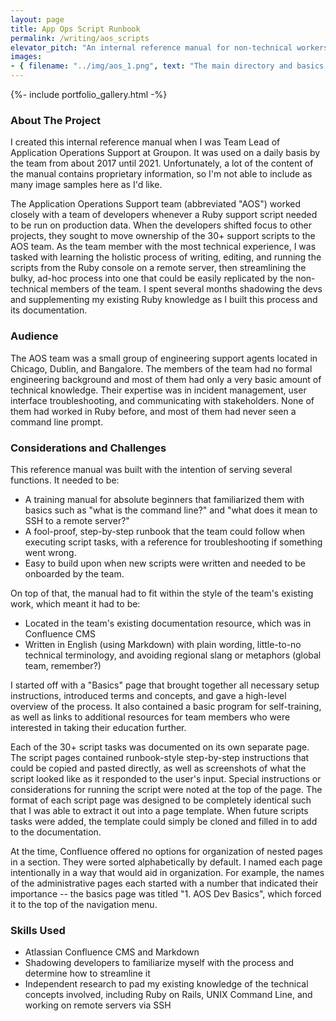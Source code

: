 ```yaml
---
layout: page
title: App Ops Script Runbook
permalink: /writing/aos_scripts
elevator_pitch: "An internal reference manual for non-technical workers to run Ruby"
images:
- { filename: "../img/aos_1.png", text: "The main directory and basics page of the runbook", hero: true}
---
```


{%- include portfolio_gallery.html -%}

### About The Project
I created this internal reference manual when I was Team Lead of Application Operations Support at Groupon. It was used on a daily basis by the team from about 2017 until 2021. Unfortunately, a lot of the content of the manual contains proprietary information, so I'm not able to include as many image samples here as I'd like.

The Application Operations Support team (abbreviated "AOS") worked closely with a team of developers whenever a Ruby support script needed to be run on production data. When the developers shifted focus to other projects, they sought to move ownership of the 30+ support scripts to the AOS team. As the team member with the most technical experience, I was tasked with learning the holistic process of writing, editing, and running the scripts from the Ruby console on a remote server, then streamlining the bulky, ad-hoc process into one that could be easily replicated by the non-technical members of the team. I spent several months shadowing the devs and supplementing my existing Ruby knowledge as I built this process and its documentation.

### Audience
The AOS team was a small group of engineering support agents located in Chicago, Dublin, and Bangalore. The members of the team had no formal engineering background and most of them had only a very basic amount of technical knowledge. Their expertise was in incident management, user interface troubleshooting, and communicating with stakeholders. None of them had worked in Ruby before, and most of them had never seen a command line prompt.

### Considerations and Challenges
This reference manual was built with the intention of serving several functions. It needed to be:
* A training manual for absolute beginners that familiarized them with basics such as "what is the command line?" and "what does it mean to SSH to a remote server?"
* A fool-proof, step-by-step runbook that the team could follow when executing script tasks, with a reference for troubleshooting if something went wrong.
* Easy to build upon when new scripts were written and needed to be onboarded by the team.

On top of that, the manual had to fit within the style of the team's existing work, which meant it had to be:
* Located in the team's existing documentation resource, which was in Confluence CMS
* Written in English (using Markdown) with plain wording, little-to-no technical terminology, and avoiding regional slang or metaphors (global team, remember?)

I started off with a "Basics" page that brought together all necessary setup instructions, introduced terms and concepts, and gave a high-level overview of the process. It also contained a basic program for self-training, as well as links to additional resources for team members who were interested in taking their education further.

Each of the 30+ script tasks was documented on its own separate page. The script pages contained runbook-style step-by-step instructions that could be copied and pasted directly, as well as screenshots of what the script looked like as it responded to the user's input. Special instructions or considerations for running the script were noted at the top of the page. The format of each script page was designed to be completely identical such that I was able to extract it out into a page template. When future scripts tasks were added, the template could simply be cloned and filled in to add to the documentation.

At the time, Confluence offered no options for organization of nested pages in a section. They were sorted alphabetically by default. I named each page intentionally in a way that would aid in organization. For example, the names of the administrative pages each started with a number that indicated their importance -- the basics page was titled "1. AOS Dev Basics", which forced it to the top of the navigation menu.

### Skills Used
* Atlassian Confluence CMS and Markdown
* Shadowing developers to familiarize myself with the process and determine how to streamline it
* Independent research to pad my existing knowledge of the technical concepts involved, including Ruby on Rails, UNIX Command Line, and working on remote servers via SSH

